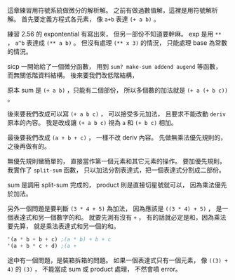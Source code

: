 這章練習用符號系統做微分的解析解。
之前有做過數值解，這裡是用符號解析解。
首先要定義方程式各元素，
像 `a+b` 表達 `(+ a b)` 。

練習 2.56 的 expontential 有寫出來，
但另一部份不知道要幹麻。
exp 是用 `**` ， `a^b` 表達成 `(** a b)` 。
但沒有處理 `(** x 3)` 的情況，
只能處理 base 為常數的情況。

sicp 一開始給了一個微分函數，
用到 `sum? make-sum addend augend` 等函數，
而無關低階資料結構。
後來要我們改低階結構，

原本 sum 是 `(+ a b)` ，只能有二個部份，
所以多個數的加法就是 `(+ a (+ b c))` 。

後來要我們改成可以寫 `(+ a b c)` ，
可以接受多元加法，
且要求不能改動 `deriv` 原本的內容。
我是改成讓 `(+ a b c)` 視為 `a` 和 `(+ b c)` 相加。

最後要我們改成 `(a + b + c)` ，
一樣不改 deriv 內容。
先做無乘法優先規則的，之後再做有的。

無優先規則蠻簡單的，
直接當作第一個元素和其它元素的操作。
要加優先規則，我實作了 `split-sum` 函數，
只以加法分割表達式，把一個表達式分割成二部份。

sum 是調用 split-sum 完成的，
product 則是直接切星號就可以，
因為乘法優先於加法。

另外一個問題是要判斷 `(3 * 4 + 5)` 為加法，
因為應該是 `((3 * 4) + 5)` ，
是一個表達式和另一個數字的和。
就要先測有沒有 `+` ，
有的話就必定是和，因為乘法要先算，
就是乘法表達式和另一個的和。

```scheme
'(a * b + b + c) ;(a * b) + b + c
'(a + b * c + d) ;(a + 
```

途中有一個問題，是裝箱拆箱的問題。
如果一個表達式只有一個元素，
像 `((3) + 4)` 的 `(3)` ， 
不能當成 sum 或 product 處理，
不然會噴 error。


